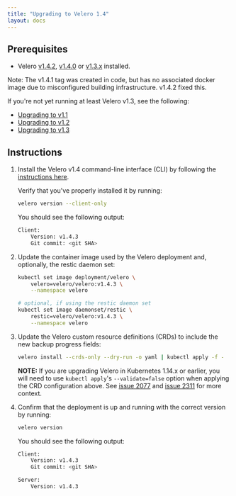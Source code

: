 ```yaml
---
title: "Upgrading to Velero 1.4"
layout: docs
---
```


## Prerequisites

- Velero [v1.4.2][8], [v1.4.0][7] or [v1.3.x][4] installed.

Note: The v1.4.1 tag was created in code, but has no associated docker image due to misconfigured building infrastructure. v1.4.2 fixed this.

If you're not yet running at least Velero v1.3, see the following:

- [Upgrading to v1.1][1]
- [Upgrading to v1.2][2]
- [Upgrading to v1.3][3]

## Instructions

1. Install the Velero v1.4 command-line interface (CLI) by following the [instructions here][0].

    Verify that you've properly installed it by running:

    ```bash
    velero version --client-only
    ```

    You should see the following output:

    ```bash
    Client:
        Version: v1.4.3
        Git commit: <git SHA>
    ```

1. Update the container image used by the Velero deployment and, optionally, the restic daemon set:

    ```bash
    kubectl set image deployment/velero \
        velero=velero/velero:v1.4.3 \
        --namespace velero

    # optional, if using the restic daemon set
    kubectl set image daemonset/restic \
        restic=velero/velero:v1.4.3 \
        --namespace velero
    ```

1. Update the Velero custom resource definitions (CRDs) to include the new backup progress fields:

    ```bash
    velero install --crds-only --dry-run -o yaml | kubectl apply -f -
    ```

    **NOTE:** If you are upgrading Velero in Kubernetes 1.14.x or earlier, you will need to use `kubectl apply`'s `--validate=false` option when applying the CRD configuration above. See [issue 2077][5] and [issue 2311][6] for more context.

1. Confirm that the deployment is up and running with the correct version by running:

    ```bash
    velero version
    ```

    You should see the following output:

    ```bash
    Client:
        Version: v1.4.3
        Git commit: <git SHA>

    Server:
        Version: v1.4.3
    ```

[0]: basic-install.md#install-the-cli
[1]: https://velero.io/docs/v1.1.0/upgrade-to-1.1/
[2]: https://velero.io/docs/v1.2.0/upgrade-to-1.2/
[3]: https://velero.io/docs/v1.3.2/upgrade-to-1.3/
[4]: https://github.com/vmware-tanzu/velero/releases/tag/v1.3.2
[5]: https://github.com/vmware-tanzu/velero/issues/2077
[6]: https://github.com/vmware-tanzu/velero/issues/2311
[7]: https://github.com/vmware-tanzu/velero/releases/tag/v1.4.0
[8]: https://github.com/vmware-tanzu/velero/releases/tag/v1.4.2
